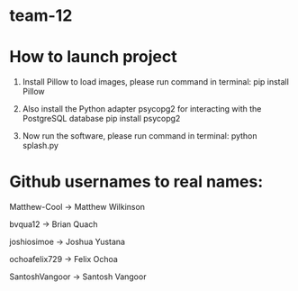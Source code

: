 # team-12

# How to launch project

1. Install Pillow to load images, please run command in terminal:
pip install Pillow

2. Also install the Python adapter psycopg2 for interacting with the PostgreSQL database
pip install psycopg2

3. Now run the software, please run command in terminal:
python splash.py

# Github usernames to real names:
Matthew-Cool -> Matthew Wilkinson

bvqua12 -> Brian Quach

joshiosimoe -> Joshua Yustana

ochoafelix729 -> Felix Ochoa

SantoshVangoor -> Santosh Vangoor
